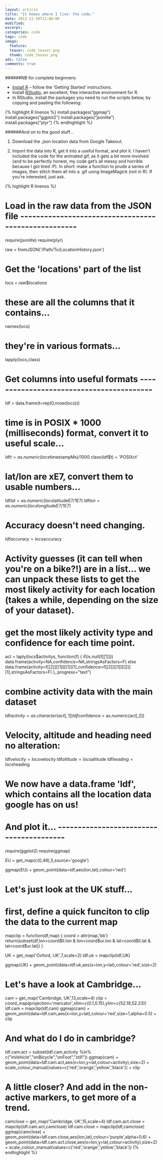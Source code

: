 ```yaml
---
layout: article
title: "It knows where I live: the code."
date: 2013-12-20T12:00:00
modified:
excerpt:
categories: code
tags: code
image:
  feature:
  teaser: code_teaser.png
  thumb: code_teaser.png
ads: false
comments: true
---
```


######NB for complete beginners:

- [Install R](http://www.r-project.org/) – follow the ‘Getting Started’ instructions.
- Install [RStudio](http://www.rstudio.com/), an excellent, free interactive environment for R.
- In RStudio, install the packages you need to run the scripts below, by copying and pasting the following:

{% highlight R linenos %}
install.packages(“ggmap”)
install.packages(“ggplot2″)
install.packages(“jsonlite”)
install.packages(“plyr”)
{% endhighlight %}

######And on to the good stuff...
1) Download the .json location data from Google Takeout.

2) Import the data into R, get it into a useful format, and plot it.  I haven’t included the code for the animated gif, as it gets a bit more involved (and to be perfectly honest, my code get’s all messy and horrible because I got tired :P). In short: make a function to prude a series of images, then stitch them all into a .gif using ImageMagick (not in R). If you’re interested, just ask.

{% highlight R linenos %}
# Load in the raw data from the JSON file ----------------------------------------------------
require(jsonlite)
require(plyr)

raw = fromJSON('/Path/To/LocationHistory.json')

# Get the 'locations' part of the list
locs = raw$locations

# these are all the columns that it contains...
names(locs)
# they're in various formats...
lapply(locs,class)

# Get columns into useful formats -----------------------------------------

ldf = data.frame(t=rep(0,nrow(locs)))

# time is in POSIX * 1000 (milliseconds) format, convert it to useful scale...
ldf$t = as.numeric(locs$timestampMs)/1000
class(ldf$t) = 'POSIXct'

# lat/lon are xE7, convert them to usable numbers...
ldf$lat = as.numeric(locs$latitudeE7/1E7)
ldf$lon = as.numeric(locs$longitudeE7/1E7)

# Accuracy doesn't need changing.
ldf$accuracy = locs$accuracy

# Activity guesses (it can tell when you're on a bike?!) are in a list... we can unpack these lists to get the most likely activity for each location (takes a while, depending on the size of your dataset).

# get the most likely activity type and confidence for each time point.
act = laply(locs$activitys, function(f) {
 if(is.null(f[[1]])) data.frame(activity=NA,confidence=NA,stringsAsFactors=F) else data.frame(activity=f[[2]][[1]][[1]][1],confidence=f[[2]][[1]][[2]][1],stringsAsFactors=F)
},.progress="text")

# combine activity data with the main dataset
ldf$activity = as.character(act[,1])
ldf$confidence = as.numeric(act[,2])

# Velocity, altitude and heading need no alteration:
ldf$velocity = locs$velocity
ldf$altitude = locs$altitude
ldf$heading = locs$heading

# We now have a data.frame 'ldf', which contains all the location data google has on us!

# And plot it... ----------------------------------------

require(ggplot2)
require(ggmap)

EU = get_map(c(0,48),5,source='google')

ggmap(EU) + geom_point(data=ldf,aes(lon,lat),colour='red')

# Let's just look at the UK stuff...

# first, define a quick funciton to clip the data to the current map
mapclip = function(df,map) {
 coord = attr(map,'bb')
 return(subset(df,lon>coord$ll.lon & lon<coord$ur.lon & lat>coord$ll.lat & lat<coord$ur.lat))
}

UK = get_map('Oxford, UK',7,scale=2)
ldf.uk = mapclip(ldf,UK)

ggmap(UK) + geom_point(data=ldf.uk,aes(x=lon,y=lat),colour='red',size=2)

# Let's have a look at Cambridge...

cam = get_map('Cambridge, UK',13,scale=4)
clip = coord_map(projection='mercator',xlim=c(0.1,0.15),ylim=c(52.19,52.23))
ldf.cam = mapclip(ldf,cam)
ggmap(cam) + geom_point(data=ldf.cam,aes(x=lon,y=lat),colour='red',size=1,alpha=0.5) + clip

# And what do I do in cambridge?
ldf.cam.act = subset(ldf.cam,activity %in% c("inVehicle","onBicycle","onFoot","still"))
ggmap(cam) + geom_point(data=ldf.cam.act,aes(x=lon,y=lat,colour=activity),size=2) + scale_colour_manual(values=c('red','orange','yellow','black')) + clip

# A little closer? And add in the non-active markers, to get more of a trend.
camclose = get_map('Cambridge, UK',15,scale=4)
ldf.cam.act.close = mapclip(ldf.cam.act,camclose)
ldf.cam.close = mapclip(ldf,camclose)
ggmap(camclose) + geom_point(data=ldf.cam.close,aes(lon,lat),colour='purple',alpha=0.6) + geom_point(data=ldf.cam.act.close,aes(x=lon,y=lat,colour=activity),size=2) + scale_colour_manual(values=c('red','orange','yellow','black'))
{% endhighlight %}
